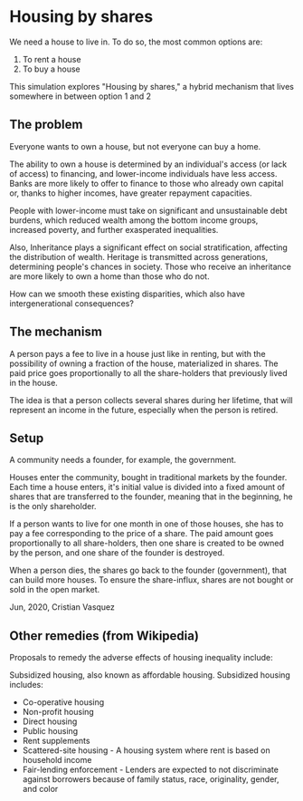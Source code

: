 # Housing by shares


We need a house to live in. To do so, the most common options are:

1. To rent a house
2. To buy a house

This simulation explores "Housing by shares," a hybrid mechanism that lives somewhere in between option 1 and 2

## The problem

Everyone wants to own a house, but not everyone can buy a home.

The ability to own a house is determined by an individual's access (or lack of access) to financing, and lower-income individuals have less access. 
Banks are more likely to offer to finance to those who already own capital or, thanks to higher incomes, have greater repayment capacities.

People with lower-income must take on significant and unsustainable debt burdens, which reduced wealth among the bottom income groups, increased poverty, and further exasperated inequalities.

Also, Inheritance plays a significant effect on social stratification, affecting the distribution of wealth. Heritage is transmitted across generations, determining people's chances in society.  Those who receive an inheritance are more likely to own a home than those who do not.

How can we smooth these existing disparities, which also have intergenerational consequences?

## The mechanism

A person pays a fee to live in a house just like in renting, but with the possibility of owning a fraction of the house, materialized in shares. The paid price goes proportionally to all the share-holders that previously lived in the house.

The idea is that a person collects several shares during her lifetime, that will represent an income in the future, especially when the person is retired.

## Setup

A community needs a founder, for example, the government. 

Houses enter the community, bought in traditional markets by the founder.  Each time a house enters, it's initial value is divided into a fixed amount of shares that are transferred to the founder, meaning that in the beginning, he is the only shareholder.

If a person wants to live for one month in one of those houses, she has to pay a fee corresponding to the price of a share. The paid amount goes proportionally to all share-holders, then one share is created to be owned by the person, and one share of the founder is destroyed.

When a person dies, the shares go back to the founder (government), that can build more houses. To ensure the share-influx, shares are not bought or sold in the open market.


Jun, 2020, Cristian Vasquez


## Other remedies  (from Wikipedia)

Proposals to remedy the adverse effects of housing inequality include:

Subsidized housing, also known as affordable housing. Subsidized housing includes:
* Co-operative housing
* Non-profit housing
* Direct housing
* Public housing
* Rent supplements
* Scattered-site housing - A housing system where rent is based on household income
* Fair-lending enforcement - Lenders are expected to not discriminate against borrowers because of family status, race, originality, gender, and color


